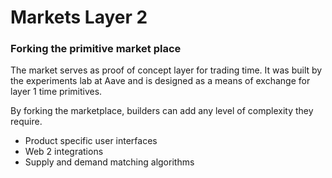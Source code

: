 # Markets Layer 2

### Forking the primitive market place

The market serves as proof of concept layer for trading time. It was built by the experiments lab at Aave and is designed as a means of exchange for layer 1 time primitives.

By forking the marketplace, builders can add any level of complexity they require.

* Product specific user interfaces
* Web 2 integrations
* Supply and demand matching algorithms
